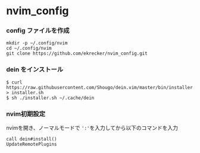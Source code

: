 # nvim_config

### config ファイルを作成
```
mkdir -p ~/.config/nvim
cd ~/.config/nvim
git clone https://github.com/ekrecker/nvim_config.git
```

### dein をインストール
```terminal:terminal
$ curl https://raw.githubusercontent.com/Shougo/dein.vim/master/bin/installer.sh > installer.sh
$ sh ./installer.sh ~/.cache/dein
```

### nvim初期設定
nvimを開き、ノーマルモードで `':'`を入力してから以下のコマンドを入力

```
call dein#install()
UpdateRemotePlugins
```
